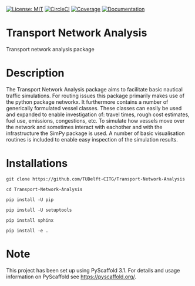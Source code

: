 [![License: MIT](https://img.shields.io/badge/License-MIT-green.svg)](https://opensource.org/licenses/MIT)
[![CircleCI](https://circleci.com/gh/TUDelft-CITG/Transport-Network-Analysis.svg?style=svg&circle-token=59b1f167ed771129459d86e822fd2faaae8f4a34)](https://circleci.com/gh/TUDelft-CITG/Transport-Network-Analysis)
[ ![Coverage](https://oedm.vanoord.com/proxy/circleci_no_redirect/github/TUDelft-CITG/Transport-Network-Analysis/master/latest/727b95b70301407d3c0af44e1af2039fd9486f6f/tmp/artifacts/coverage.svg)](https://oedm.vanoord.com/proxy/circleci_no_redirect/github/TUDelft-CITG/Transport-Network-Analysis/master/latest/727b95b70301407d3c0af44e1af2039fd9486f6f/tmp/artifacts/index.html) 
[ ![Documentation](https://img.shields.io/badge/sphinx-documentation-brightgreen.svg)](https://oedm.vanoord.com/proxy/circleci_no_redirect/github/TUDelft-CITG/Transport-Network-Analysis/master/latest/727b95b70301407d3c0af44e1af2039fd9486f6f/tmp/artifacts/docs/index.html)


Transport Network Analysis
==========================

Transport network analysis package 

Description
===========

The Transport Network Analysis package aims to facilitate basic nautical traffic simulations. For routing issues this package primarily makes use of the python package networkx. It furthermore contains a number of generically formulated vessel classes. These classes can easily be used and expanded to enable investigation of: travel times, rough cost estimates, fuel use, emissions, congestions, etc. To simulate how vessels move over the network and sometimes interact with eachother and with the infrastructure the SimPy package is used. A number of basic visualisation routines is included to enable easy inspection of the simulation results.

Installations
=============

    git clone https://github.com/TUDelft-CITG/Transport-Network-Analysis

    cd Transport-Network-Analysis

    pip install -U pip

    pip install -U setuptools

    pip install sphinx

    pip install -e .


Note
====

This project has been set up using PyScaffold 3.1. For details and usage
information on PyScaffold see https://pyscaffold.org/.

